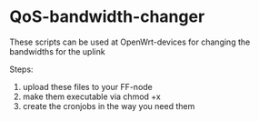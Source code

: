 # QoS-bandwidth-changer

These scripts can be used at OpenWrt-devices for changing the bandwidths for the uplink

Steps:

1. upload these files to your FF-node
2. make them executable via chmod +x
3. create the cronjobs in the way you need them
